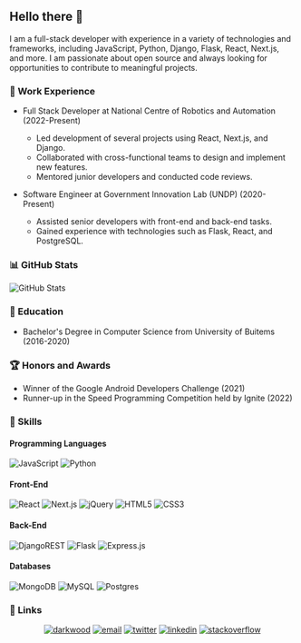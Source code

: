 ## Hello there 👋

I am a full-stack developer with experience in a variety of technologies and frameworks, including JavaScript, Python, Django, Flask, React, Next.js, and more. I am passionate about open source and always looking for opportunities to contribute to meaningful projects.

### 💼 Work Experience

- Full Stack Developer at National Centre of Robotics and Automation (2022-Present)
  - Led development of several projects using React, Next.js, and Django.
  - Collaborated with cross-functional teams to design and implement new features.
  - Mentored junior developers and conducted code reviews.

- Software Engineer at Government Innovation Lab (UNDP) (2020-Present)
  - Assisted senior developers with front-end and back-end tasks.
  - Gained experience with technologies such as Flask, React, and PostgreSQL.

### 📊 GitHub Stats

![GitHub Stats](https://github-readme-stats-git-masterrstaa-rickstaa.vercel.app/api?username=CodeWithEhtisham&theme=dark&hide_border=false&include_all_commits=true&count_private=true)

  
### 🌱 Education

- Bachelor's Degree in Computer Science from University of Buitems (2016-2020)

### 🏆 Honors and Awards

- Winner of the Google Android Developers Challenge (2021)
- Runner-up in the Speed Programming Competition held by Ignite (2022)

### 🚀 Skills

#### Programming Languages

![JavaScript](https://img.shields.io/badge/javascript-%23323330.svg?style=for-the-badge&logo=javascript&logoColor=%23F7DF1E)
![Python](https://img.shields.io/badge/python-3670A0?style=for-the-badge&logo=python&logoColor=ffdd54)

#### Front-End

![React](https://img.shields.io/badge/react-%2320232a.svg?style=for-the-badge&logo=react&logoColor=%2361DAFB)
![Next.js](https://img.shields.io/badge/Next-black?style=for-the-badge&logo=next.js&logoColor=white)
![jQuery](https://img.shields.io/badge/jquery-%230769AD.svg?style=for-the-badge&logo=jquery&logoColor=white)
![HTML5](https://img.shields.io/badge/html5-%23E34F26.svg?style=for-the-badge&logo=html5&logoColor=white)
![CSS3](https://img.shields.io/badge/css3-%231572B6.svg?style=for-the-badge&logo=css3&logoColor=white)

#### Back-End

![DjangoREST](https://img.shields.io/badge/DJANGO-REST-ff1709?style=for-the-badge&logo=django&logoColor=white&color=ff1709&labelColor=gray)
![Flask](https://img.shields.io/badge/flask-%23000.svg?style=for-the-badge&logo=flask&logoColor=white)
![Express.js](https://img.shields.io/badge/express.js-%23404d59.svg?style=for-the-badge&logo=express&logoColor=%2361DAFB)

#### Databases

![MongoDB](https://img.shields.io/badge/MongoDB-%234ea94b.svg?style=for-the-badge&logo=mongodb&logoColor=white)
![MySQL](https://img.shields.io/badge/mysql-%2300f.svg?style=for-the-badge&logo=mysql&logoColor=white)
![Postgres](https://img.shields.io/badge/postgres-%23316192.svg?style=for-the-badge&logo=postgresql&logoColor=white)

### :link: Links

<p align="center">
  <a href="https://mirwise.com"><img src="https://img.icons8.com/fluent/96/000000/domain.png" alt="darkwood"/></a>
  <a href="mailto:contact@mirwise.com"><img src="https://img.icons8.com/color/96/000000/gmail.png" alt="email"/></a>
  <a href="https://twitter.com/EhtishamPyCoder"><img src="https://img.icons8.com/color/96/000000/twitter-squared.png" alt="twitter"/></a>
  <a href="https://www.linkedin.com/in/ehtishamahmed"><img src="https://img.icons8.com/color/96/000000/linkedin.png" alt="linkedin"/></a>
  <!-- <a href="https://medium.com/@mirwise001"><img src="https://img.icons8.com/color/96/000000/medium-logo.png" alt="medium"/></a> -->
  <a href="https://stackoverflow.com/users/13269204/ehtisham"><img src="https://img.icons8.com/color/96/000000/stackoverflow.png" alt="stackoverflow"/></a>
  <!-- <a href="https://hub.docker.com/u/mirwisek"><img src="https://img.icons8.com/color/96/000000/docker.png" alt="docker"/></a> -->
</p>
